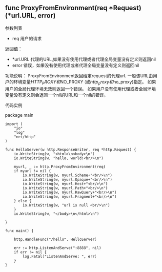 ## func ProxyFromEnvironment(req *Request) (*url.URL, error)

参数列表

- req 用户的请求

返回值：

- *url.URL 代理的URL,如果没有使用代理或者代理全局变量没有定义则返回nil
- error 错误，如果没有使用代理或者代理全局变量没有定义则返回nil

功能说明：
ProxyFromEnvironment返回给定request的代理url.
一般该URL由用户的环境变量$HTTP_PROXY和$NO_PROXY (或$http_proxy和$no_proxy)指定。
如果用户的全局代理环境无效则返回一个错误。
如果用户没有使用代理或者全局环境变量没有定义则会返回一个nil的URL和一个nil的错误。


代码实例

  package main
	
	import (
		"io"
		"log"
		"net/http"
	)
	
	func HelloServer(w http.ResponseWriter, req *http.Request) {
		io.WriteString(w, "<html>\n<body>\n")
		io.WriteString(w, "hello, world!<br/>\n")
	
		myurl, _ := http.ProxyFromEnvironment(req)
		if myurl != nil {
			io.WriteString(w, myurl.Scheme+"<br/>\n")
			io.WriteString(w, myurl.Opaque+"<br/>\n")
			io.WriteString(w, myurl.Host+"<br/>\n")
			io.WriteString(w, myurl.Path+"<br/>\n")
			io.WriteString(w, myurl.RawQuery+"<br/>\n")
			io.WriteString(w, myurl.Fragment+"<br/>\n")
		} else {
			io.WriteString(w, "url is null <br/>\n")
		}
		io.WriteString(w, "</body>\n</html>\n")
	
	}
	
	func main() {
	
		http.HandleFunc("/hello", HelloServer)
	
		err := http.ListenAndServe(":8888", nil)
		if err != nil {
			log.Fatal("ListenAndServe: ", err)
		}
	}



